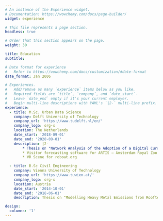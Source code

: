 ```yaml
---
# An instance of the Experience widget.
# Documentation: https://wowchemy.com/docs/page-builder/
widget: experience

# This file represents a page section.
headless: true

# Order that this section appears on the page.
weight: 30

title: Education
subtitle:

# Date format for experience
#   Refer to https://wowchemy.com/docs/customization/#date-format
date_format: Jan 2006

# Experiences.
#   Add/remove as many `experience` items below as you like.
#   Required fields are `title`, `company`, and `date_start`.
#   Leave `date_end` empty if it's your current employer.
#   Begin multi-line descriptions with YAML's `|2-` multi-line prefix.
experience:
  - title: M.Sc. Urban Data Science
    company: Delft University of Technology
    company_url: 'https://www.tudelft.nl/en/'
    company_logo: org-x
    location: The Netherlands
    date_start: '2018-09-01'
    date_end: '2020-09-01'
    description: |2-
        * Thesis on "Network Analysis of the Adoption of a Digital Currency: The ECO coin"
        * Visitor forecasting software for ARTIS – Amsterdam Royal Zoo
        * VR Scene for roboat.org

  - title: B.Sc Civil Engineering
    company: Vienna University of Technology
    company_url: 'https://www.tuwien.at/'
    company_logo: org-x
    location: Austria
    date_start: '2014-10-01'
    date_end: '2018-06-01'
    description: Thesis on "Modelling Heavy Metal Emissions from Rooftops in Vienna"

design:
  columns: '1'
---
```

